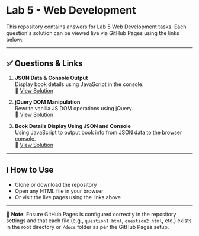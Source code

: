 # Lab 5 - Web Development

This repository contains answers for Lab 5 Web Development tasks. Each question's solution can be viewed live via GitHub Pages using the links below:

---

## ✅ Questions & Links

1. **JSON Data & Console Output**  
   Display book details using JavaScript in the console.  
   🔗 [View Solution](https://aarani07.github.io/lab5_webdevelopment/question1.html)

2. **jQuery DOM Manipulation**  
   Rewrite vanilla JS DOM operations using jQuery.  
   🔗 [View Solution](https://aarani07.github.io/lab5_webdevelopment/question2.html)

3. **Book Details Display Using JSON and Console**  
   Using JavaScript to output book info from JSON data to the browser console.  
   🔗 [View Solution](https://aarani07.github.io/lab5_webdevelopment/question3.html)

---

## ℹ️ How to Use

- Clone or download the repository
- Open any HTML file in your browser
- Or visit the live pages using the links above

---

📌 **Note**: Ensure GitHub Pages is configured correctly in the repository settings and that each file (e.g., `question1.html`, `question2.html`, etc.) exists in the root directory or `/docs` folder as per the GitHub Pages setup.
